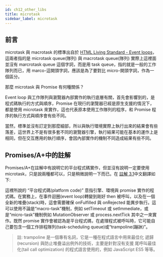 ```yaml
---
id: ch12_other_libs
title: microtask
sidebar_label: microtask
---
```


## 前言

microtask 與 macrotask 的標準出自於 [HTML Living Standard - Event loops](https://html.spec.whatwg.org/multipage/webappapis.html#task-queue)，這兩者指的是 microtask queue(隊列) 與 macrotask queue(隊列) 實際上這裡面並沒有 marcrotask queue 這個字詞，而是用 task queue，指的就是一般的工作隊列而已，用 marco-這開頭字詞，應該是為了要對比 micro-開頭字詞，作為一個區分。

那麼 microtask 與 Promise 有何種關係？

Event loop 與工作隊列與瀏覽器內部實作的執行底層有關，首先會影響到的，是程式碼執行的方式與順序，Promise 在現行的瀏覽器已經是原生支援的情況下，都是使用 microtask 來實作，這也代表原本使用工作隊列的程序，和 Promise 程序的執行方式與順序會有些不同。

當然，標準並沒有訂定到那麼細部，所以與執行環境實際上執行出來的結果會有些落差，這世界上不是有很多套不同的瀏覽器引擎，執行結果可能在基本的運作上是相同，但在交互應用的執行順序，會因內部實作的機制不同造成結果有些不同。

## Promises/A+中的註解

Promises/A+在註解中有說明它的平台程式碼實作，但並沒有說明一定要使用 microtask，只是說兩種都可以，只是稍微說明一下而已。在 [註解 3.1](https://promisesaplus.com/#point-67)中文翻譯如下:

這裡所說的 “平台程式碼(platform code)” 意指引擎、環境與 promise 實作的程式碼。在實務上，在事件迴圈(event loop)轉變到剛好 then 被呼叫，以及在一個全新的堆疊(stack)時，這會需要確保 onFulfilled 與 onRejected 能異步執行。這可以使用不論是“macro-task”機制，例如 setTimeout 或 setImmediate，或是“micro-task”機制例如 MutationObserver 或 process.nextTick 其中之一來實作。既然 promise 實作會被認為是平台程式碼，在處理程式被呼叫時，它可能自己要包含一個工作排程隊列(task-scheduling queue)或“trampoline(蹦牀)”。

> 註: trampoline 是一個專有名詞，它是一種在程式語言中用來最佳化 遞歸(recursion) 與防止堆疊溢出例外的技術，主要是針對沒有支援 尾呼叫最佳化(tail call optimization) 的程式語言使用的，例如 JavaScript ES5 等等。
